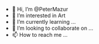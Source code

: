 - 👋 Hi, I’m @PeterMazur
- 👀 I’m interested in Art
- 🌱 I’m currently learning ...
- 💞️ I’m looking to collaborate on ...
- 📫 How to reach me ...

<!---
PeterMazur/PeterMazur is a ✨ special ✨ repository because its `README.md` (this file) appears on your GitHub profile.
You can click the Preview link to take a look at your changes.
--->
